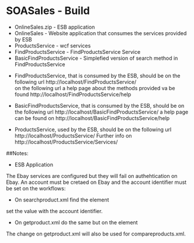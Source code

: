 # SOASales - Build
* OnlineSales.zip - ESB application
* OnlineSales - Website application that consumes the services provided by ESB 
* ProductsService - wcf services
* FindProductsService - FindProductsService Service
* BasicFindProductsService - Simplefied version of search method in FindProductsService

- FindProductsService, that is consumed by the ESB, should be on the following url http://localhost/FindProductsService/    
on the following url a help page about the methods provided va be found http://localhost/FindProductsService/help


- BasicFindProductsService, that is consumed by the ESB, should be on the following url http://localhost/BasicFindProductsService/
a help page can be found on 
http://localhost/BasicFindProductsService/help

- ProductsService, used by the ESB, should be on the following url
http://localhost/ProductsService/
Further info on 
http://localhost/ProductsService/Services/

##Notes:

* ESB Application

The Ebay services are configured but they will fail on authehtication on Ebay.
An account must be cretaed on Ebay and the account identifier must be set on the workflows: 

- On searchproduct.xml find the element 
<set-property propertyName="X-EBAY-SOA-SECURITY-APPNAME" value="" doc:name="SetPropertyHeader"/>

set the value with the account identifier.

- On getproduct.xml do the same but on the element
<set-property propertyName="X-EBAY-API-APP-ID" value="" doc:name="Property"/>

The change on getproduct.xml will also be used for compareproducts.xml.